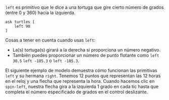 ﻿`left` es primitivo que le dice a una tortuga que gire cierto número de grados (entre 0 y 360) hacia la izquierda.



```
ask turtles [
	left 90
]
```


Cosas a tener en cuenta cuando usas `left`:

* La(s) tortuga(s) girará a la derecha si proporciona un número negativo.
* También puedes proporcionar un número de punto flotante como `left 30.5` `left -185.3` o `left -185.3`.


El siguiente ejemplo de modelo demuestra cómo funcionan las primitivas `left` y su hermana `right`. Tenemos 12 puntos que representan las 12 horas en el reloj y una flecha que representa la hora. Cuando hacemos clic en `spin-left`, nuestra flecha gira a la izquierda 1 grado en cada tic hasta que completa el número especificado de grados en el control deslizante.